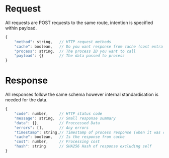 
# Request

All requests are POST requests to the same route, intention is specified within payload.

```js
{
    "method": string,   // HTTP request methods
    "cache": boolean,   // Do you want response from cache (cost extra for non-cache)
    "process": string,  // The process ID you want to call
    "payload": {}       // The data passed to process
}
```

# Response

All responses follow the same schema however internal standardisation is needed for the data.

```js
{
    "code": number,     // HTTP status code
    "message": string,  // Small response summary
    "data": {},         // Proccessed Data
    "errors": [],       // Any errors
    "timestamp": string,// Timestamp of process response (when it was created)
    "cache": boolean,   // Is the response from cache
    "cost": number,     // Processing cost
    "hash": string      // SHA256 Hash of response excluding self
}
```
